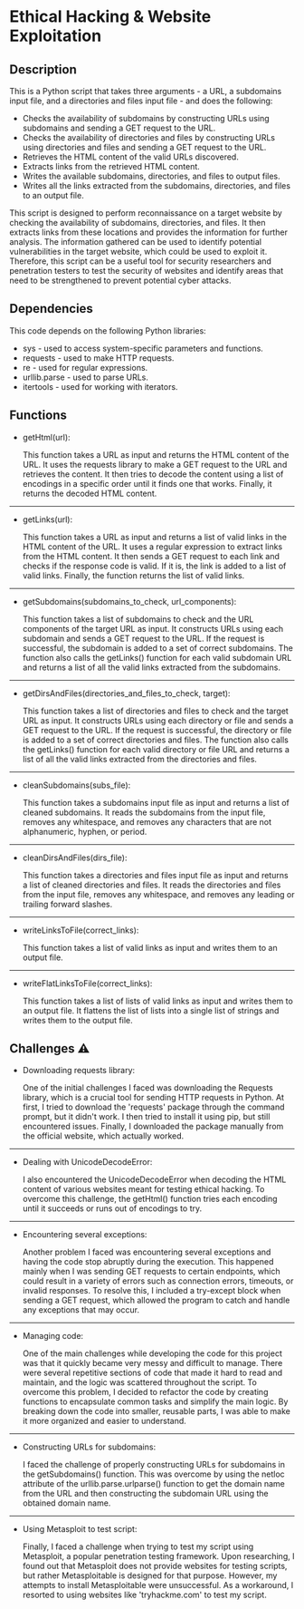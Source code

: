 # Ethical Hacking & Website Exploitation
## Description
This is a Python script that takes three arguments - a URL, a subdomains input file, and a directories and files input file - and does the following: 
* Checks the availability of subdomains by constructing URLs using subdomains and sending a GET request to the URL.
* Checks the availability of directories and files by constructing URLs using directories and files and sending a GET request to the URL.
* Retrieves the HTML content of the valid URLs discovered.
* Extracts links from the retrieved HTML content.
* Writes the available subdomains, directories, and files to output files.
* Writes all the links extracted from the subdomains, directories, and files to an output file.

This script is designed to perform reconnaissance on a target website by checking the availability of subdomains, directories, and files. It then extracts links from these locations and provides the information for further analysis. The information gathered can be used to identify potential vulnerabilities in the target website, which could be used to exploit it. Therefore, this script can be a useful tool for security researchers and penetration testers to test the security of websites and identify areas that need to be strengthened to prevent potential cyber attacks.

## Dependencies
This code depends on the following Python libraries:

* sys - used to access system-specific parameters and functions.
* requests - used to make HTTP requests.
* re - used for regular expressions.
* urllib.parse - used to parse URLs.
* itertools - used for working with iterators.

## Functions
- getHtml(url):

  This function takes a URL as input and returns the HTML content of the URL. It uses the requests library to make a GET request to the URL and retrieves the content. It then tries to decode the content using a list of encodings in a specific order until it finds one that works. Finally, it returns the decoded HTML content.
__________

- getLinks(url):

  This function takes a URL as input and returns a list of valid links in the HTML content of the URL. It uses a regular expression to extract links from       the HTML content. It then sends a GET request to each link and checks if the response code is valid. If it is, the link is added to a list of valid links. Finally, the function returns the list of valid links.
___________

- getSubdomains(subdomains_to_check, url_components):

  This function takes a list of subdomains to check and the URL components of the target URL as input. It constructs URLs using each subdomain and sends a GET request to the URL. If the request is successful, the subdomain is added to a set of correct subdomains. The function also calls the getLinks() function for each valid subdomain URL and returns a list of all the valid links extracted from the subdomains.
____________

- getDirsAndFiles(directories_and_files_to_check, target):

  This function takes a list of directories and files to check and the target URL as input. It constructs URLs using each directory or file and sends a GET request to the URL. If the request is successful, the directory or file is added to a set of correct directories and files. The function also calls the getLinks() function for each valid directory or file URL and returns a list of all the valid links extracted from the directories and files.
____________

- cleanSubdomains(subs_file):

  This function takes a subdomains input file as input and returns a list of cleaned subdomains. It reads the subdomains from the input file, removes any whitespace, and removes any characters that are not alphanumeric, hyphen, or period.
____________

- cleanDirsAndFiles(dirs_file):

  This function takes a directories and files input file as input and returns a list of cleaned directories and files. It reads the directories and files from the input file, removes any whitespace, and removes any leading or trailing forward slashes.
____________

- writeLinksToFile(correct_links):

  This function takes a list of valid links as input and writes them to an output file.
____________

- writeFlatLinksToFile(correct_links):

  This function takes a list of lists of valid links as input and writes them to an output file. It flattens the list of lists into a single list of strings and writes them to the output file.

## Challenges :warning:
- Downloading requests library:

  One of the initial challenges I faced was downloading the Requests library, which is a crucial tool for sending HTTP requests in Python. At first, I tried to download the 'requests' package through the command prompt, but it didn't work. I then tried to install it using pip, but still encountered issues. Finally, I downloaded the package manually from the official website, which actually worked.
_______________________________

- Dealing with UnicodeDecodeError:
  
  I also encountered the UnicodeDecodeError when decoding the HTML content of various websites meant for testing ethical hacking. To overcome this challenge, the getHtml() function tries each encoding until it succeeds or runs out of encodings to try.
_______________________________

- Encountering several exceptions:

  Another problem I faced was encountering several exceptions and having the code stop abruptly during the execution. This happened mainly when I was sending GET requests to certain endpoints, which could result in a variety of errors such as connection errors, timeouts, or invalid responses. To resolve this, I included a try-except block when sending a GET request, which allowed the program to catch and handle any exceptions that may occur.
________________________________

- Managing code:
  
  One of the main challenges while developing the code for this project was that it quickly became very messy and difficult to manage. There were several repetitive sections of code that made it hard to read and maintain, and the logic was scattered throughout the script. To overcome this problem, I decided to refactor the code by creating functions to encapsulate common tasks and simplify the main logic. By breaking down the code into smaller, reusable parts, I was able to make it more organized and easier to understand.
________________________________

- Constructing URLs for subdomains:

  I faced the challenge of properly constructing URLs for subdomains in the getSubdomains() function. This was overcome by using the netloc attribute of the urllib.parse.urlparse() function to get the domain name from the URL and then constructing the subdomain URL using the obtained domain name.
________________________________

- Using Metasploit to test script:

  Finally, I faced a challenge when trying to test my script using Metasploit, a popular penetration testing framework. Upon researching, I found out that Metasploit does not provide websites for testing scripts, but rather Metasploitable is designed for that purpose. However, my attempts to install Metasploitable were unsuccessful. As a workaround, I resorted to using websites like 'tryhackme.com' to test my script.


